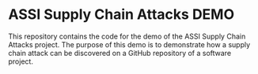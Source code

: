 # ASSI Supply Chain Attacks DEMO
This repository contains the code for the demo of the ASSI Supply Chain Attacks project.
The purpose of this demo is to demonstrate how a supply chain attack can be discovered on a GitHub repository of a software project.
